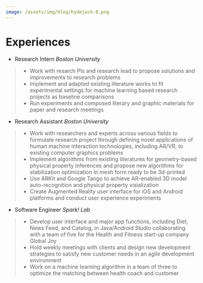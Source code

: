 ```yaml
---
image: /assets/img/blog/hydejack-8.png
---
```


# Experiences


* Research Intern *Boston University*
> * Work with resarch PIs and research lead to propose solutions and improvements to research problems 
> * Implement and adapted existing literature works to fit experimental settings for machine learning based research projects as baseline comparisons 
> * Run experiments and composed literary and graphic materials for paper and research meetings

* Research Assistant *Boston University*
> * Work with researchers and experts across various fields to formulate research project through defining novel applications of human machine interaction technologies, including AR/VR, to existing computer graphics problems
> * Implement algorithms from existing literatures for geometry-based physical property inferences and propose new algorithms for stabilization optimization in mesh form ready to be 3d-printed
> * Use ARKit and Google Tango to achieve AR-enabled 3D model auto-recognition and physical property visialization
> * Create Augmented Reality user interface for iOS and Android platforms and conduct user experience experiments


* Software Engineer *Spark! Lab*
> * Develop user interface and major app functions, including Diet, News Feed, and Catalog, in Java/Android Studio collaborating with a team of five for the Health and Fitness start-up company Global Joy
> * Hold weekly meetings with clients and design new development strategies to satisfy new customer needs in an agile development environment
> * Work on a machine learning algorithm in a team of three to optimize the matching between health coach and customer


